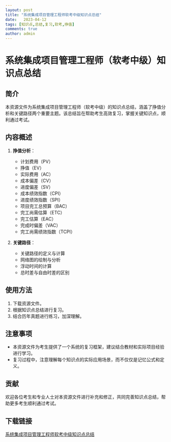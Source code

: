 ```yaml
---
layout: post
title: "系统集成项目管理工程师软考中级知识点总结"
date:   2023-04-12
tags: [知识点,总结,复习,软考,挣值]
comments: true
author: admin
---
```

# 系统集成项目管理工程师（软考中级）知识点总结

## 简介
本资源文件为系统集成项目管理工程师（软考中级）的知识点总结，涵盖了挣值分析和关键路径两个重要主题。该总结旨在帮助考生高效复习，掌握关键知识点，顺利通过考试。

## 内容概述
1. **挣值分析**：
   - 计划费用（PV）
   - 挣值（EV）
   - 实际费用（AC）
   - 成本偏差（CV）
   - 进度偏差（SV）
   - 成本绩效指数（CPI）
   - 进度绩效指数（SPI）
   - 项目完工总预算（BAC）
   - 完工尚需估算（ETC）
   - 完工估算（EAC）
   - 完成时偏差（VAC）
   - 完工尚需绩效指数（TCPI）

2. **关键路径**：
   - 关键路径的定义与计算
   - 网络图的绘制与分析
   - 浮动时间的计算
   - 总时差与自由时差的区别

## 使用方法
1. 下载资源文件。
2. 根据知识点总结进行复习。
3. 结合历年真题进行练习，加深理解。

## 注意事项
- 本资源文件为考生提供了一个系统的复习框架，建议结合教材和实际项目经验进行学习。
- 复习过程中，注意理解每个知识点的实际应用场景，而不仅仅是记忆公式和定义。

## 贡献
欢迎各位考生和专业人士对本资源文件进行补充和修正，共同完善知识点总结，帮助更多考生顺利通过考试。

## 下载链接

[系统集成项目管理工程师软考中级知识点总结](https://pan.quark.cn/s/0c4e68d3f960)